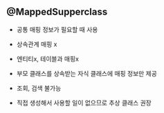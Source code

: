 ## @MappedSupperclass

- 공통 매핑 정보가 필요할 때 사용

- 상속관계 매핑 x

- 엔티티x, 테이블과 매핑x

- 부모 클래스를 상속받는 자식 클래스에 매핑 정보만 제공

- 조회, 검색 불가능

- 직접 생성해서 사용할 일이 없으므로 추상 클래스 권장